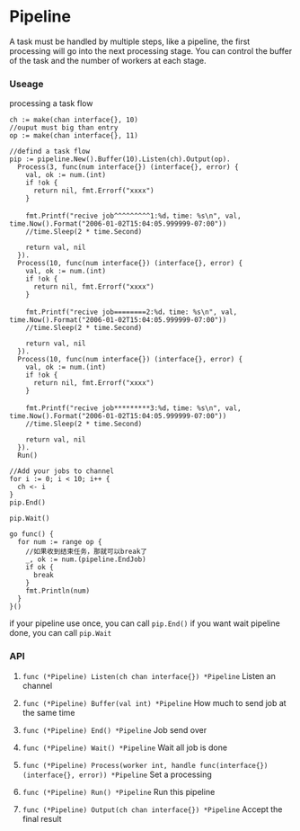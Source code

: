 # Pipeline
A task must be handled by multiple steps, like a pipeline, the first processing will go into the next processing stage. You can control the buffer of the task and the number of workers at each stage.

### Useage
processing a task flow

```
ch := make(chan interface{}, 10)
//ouput must big than entry
op := make(chan interface{}, 11)

//defind a task flow
pip := pipeline.New().Buffer(10).Listen(ch).Output(op).
  Process(3, func(num interface{}) (interface{}, error) {
    val, ok := num.(int)
    if !ok {
      return nil, fmt.Errorf("xxxx")
    }

    fmt.Printf("recive job^^^^^^^^^1:%d，time: %s\n", val, time.Now().Format("2006-01-02T15:04:05.999999-07:00"))
    //time.Sleep(2 * time.Second)

    return val, nil
  }).
  Process(10, func(num interface{}) (interface{}, error) {
    val, ok := num.(int)
    if !ok {
      return nil, fmt.Errorf("xxxx")
    }

    fmt.Printf("recive job========2:%d，time: %s\n", val, time.Now().Format("2006-01-02T15:04:05.999999-07:00"))
    //time.Sleep(2 * time.Second)

    return val, nil
  }).
  Process(10, func(num interface{}) (interface{}, error) {
    val, ok := num.(int)
    if !ok {
      return nil, fmt.Errorf("xxxx")
    }

    fmt.Printf("recive job*********3:%d，time: %s\n", val, time.Now().Format("2006-01-02T15:04:05.999999-07:00"))
    //time.Sleep(2 * time.Second)

    return val, nil
  }).
  Run()
  
//Add your jobs to channel
for i := 0; i < 10; i++ {
  ch <- i
}
pip.End()

pip.Wait()

go func() {
  for num := range op {
    //如果收到结束任务，那就可以break了
    _, ok := num.(pipeline.EndJob)
    if ok {
      break
    }
    fmt.Println(num)
  }
}()
```
if your pipeline use once, you can call ```pip.End()```
if you want wait pipeline done, you can call ```pip.Wait```

### API
1. ```func (*Pipeline) Listen(ch chan interface{}) *Pipeline```
Listen an channel

2. ```func (*Pipeline) Buffer(val int) *Pipeline```
How much to send job at the same time

3. ```func (*Pipeline) End() *Pipeline```
Job send over

4. ```func (*Pipeline) Wait() *Pipeline```
Wait all job is done

5. ```func (*Pipeline) Process(worker int, handle func(interface{}) (interface{}, error)) *Pipeline```
Set a processing

6. ```func (*Pipeline) Run() *Pipeline```
Run this pipeline

6. ```func (*Pipeline) Output(ch chan interface{}) *Pipeline```
Accept the final result
